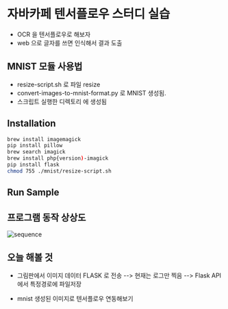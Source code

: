 # 자바카페 텐서플로우 스터디 실습

* OCR 을 텐서플로우로 해보자
* web 으로 글자를 쓰면 인식해서 결과 도출

## MNIST 모듈 사용법 

* resize-script.sh 로 파일 resize
* convert-images-to-mnist-format.py 로 MNIST 생성됨.
* 스크립트 실행한 디렉토리 에 생성됨 


## Installation

```bash
brew install imagemagick
pip install pillow
brew search imagick
brew install php{version)-imagick
pip install flask
chmod 755 ./mnist/resize-script.sh
```
## Run Sample

## 프로그램 동작 상상도

![sequence](https://www.lucidchart.com/publicSegments/view/09820ea6-297f-47fa-8949-9045c7fe8e3f/image.png)

## 오늘 해볼 것

* 그림판에서 이미지 데이터 FLASK 로 전송 --> 현재는 로그만 찍음 --> Flask API 에서 특정경로에 파일저장

* mnist 생성된 이미지로 텐서플로우 연동해보기

